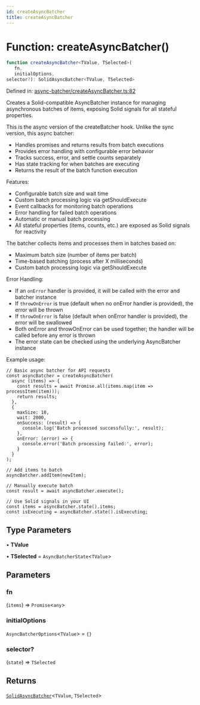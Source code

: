 ```yaml
---
id: createAsyncBatcher
title: createAsyncBatcher
---
```


<!-- DO NOT EDIT: this page is autogenerated from the type comments -->

# Function: createAsyncBatcher()

```ts
function createAsyncBatcher<TValue, TSelected>(
   fn, 
   initialOptions, 
selector?): SolidAsyncBatcher<TValue, TSelected>
```

Defined in: [async-batcher/createAsyncBatcher.ts:82](https://github.com/TanStack/pacer/blob/main/packages/solid-pacer/src/async-batcher/createAsyncBatcher.ts#L82)

Creates a Solid-compatible AsyncBatcher instance for managing asynchronous batches of items, exposing Solid signals for all stateful properties.

This is the async version of the createBatcher hook. Unlike the sync version, this async batcher:
- Handles promises and returns results from batch executions
- Provides error handling with configurable error behavior
- Tracks success, error, and settle counts separately
- Has state tracking for when batches are executing
- Returns the result of the batch function execution

Features:
- Configurable batch size and wait time
- Custom batch processing logic via getShouldExecute
- Event callbacks for monitoring batch operations
- Error handling for failed batch operations
- Automatic or manual batch processing
- All stateful properties (items, counts, etc.) are exposed as Solid signals for reactivity

The batcher collects items and processes them in batches based on:
- Maximum batch size (number of items per batch)
- Time-based batching (process after X milliseconds)
- Custom batch processing logic via getShouldExecute

Error Handling:
- If an `onError` handler is provided, it will be called with the error and batcher instance
- If `throwOnError` is true (default when no onError handler is provided), the error will be thrown
- If `throwOnError` is false (default when onError handler is provided), the error will be swallowed
- Both onError and throwOnError can be used together; the handler will be called before any error is thrown
- The error state can be checked using the underlying AsyncBatcher instance

Example usage:
```tsx
// Basic async batcher for API requests
const asyncBatcher = createAsyncBatcher(
  async (items) => {
    const results = await Promise.all(items.map(item => processItem(item)));
    return results;
  },
  {
    maxSize: 10,
    wait: 2000,
    onSuccess: (result) => {
      console.log('Batch processed successfully:', result);
    },
    onError: (error) => {
      console.error('Batch processing failed:', error);
    }
  }
);

// Add items to batch
asyncBatcher.addItem(newItem);

// Manually execute batch
const result = await asyncBatcher.execute();

// Use Solid signals in your UI
const items = asyncBatcher.state().items;
const isExecuting = asyncBatcher.state().isExecuting;
```

## Type Parameters

• **TValue**

• **TSelected** = `AsyncBatcherState`\<`TValue`\>

## Parameters

### fn

(`items`) => `Promise`\<`any`\>

### initialOptions

`AsyncBatcherOptions`\<`TValue`\> = `{}`

### selector?

(`state`) => `TSelected`

## Returns

[`SolidAsyncBatcher`](../../interfaces/solidasyncbatcher.md)\<`TValue`, `TSelected`\>
